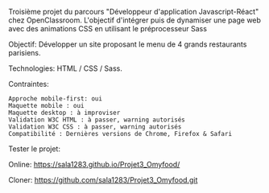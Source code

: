Troisième projet du parcours "Développeur d'application Javascript-Réact" chez OpenClassroom. L'objectif d'intégrer puis de dynamiser une page web avec des animations CSS en utilisant le préprocesseur Sass

Objectif: Développer un site proposant le menu de 4 grands restaurants parisiens.

Technologies: HTML / CSS / Sass.

Contraintes:

    Approche mobile-first: oui
    Maquette mobile : oui
    Maquette desktop : à improviser
    Validation W3C HTML : à passer, warning autorisés
    Validation W3C CSS : à passer, warning autorisés
    Compatibilité : Dernières versions de Chrome, Firefox & Safari

Tester le projet:

Online: https://sala1283.github.io/Projet3_Omyfood/

Cloner: https://github.com/sala1283/Projet3_Omyfood.git

